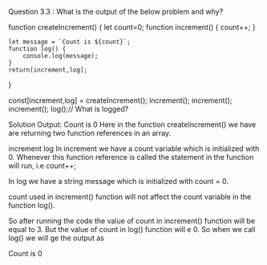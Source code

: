 
Question 3.3 : What is the output of the below problem and why?


function createIncrement() {
    let count=0;
    function increment() {
        count++;
    }
    
    let message = `Count is ${count}`;
    function log() {
        console.log(message);
    }
    return[increment,log];
}

const[increment,log] = createIncrement();
increment();
increment();
increment();
log();// What is logged?

Solution
Output: Count is 0
Here in the function createIncrement() we have are returning two function references in an array.

increment
log
In increment we have a count variable which is initialized with 0. 
Whenever this function reference is called the statement in the function will run, i.e count++;

In log we have a string message which is initialized with count = 0.

count used in increment() function will not affect the count variable in the function log().

So after running the code the value of count in increment() function will be equal to 3. 
But the value of count in log() function will e 0. So when we call log() we will ge the output as

Count is 0
